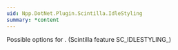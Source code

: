 ```yaml
---
uid: Npp.DotNet.Plugin.Scintilla.IdleStyling
summary: *content
---
```


Possible options for <xref href="Npp.DotNet.Plugin.IScintillaGateway.SetIdleStyling(Npp.DotNet.Plugin.Scintilla.IdleStyling)" data-throw-if-not-resolved="false"></xref>. (Scintilla feature SC_IDLESTYLING_)
